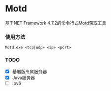 # Motd
基于NET Framework 4.7.2的命令行式Motd获取工具

### 使用方法
```
Motd.exe <tcp|udp> <ip> <port>
```

### TODO
- [x] 基岩版专属服务器
- [x] Java服务器
- [ ] ipv6
